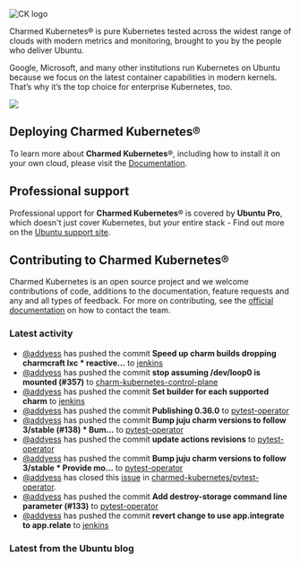 ![CK logo](https://assets.ubuntu.com/v1/451d4cf4-Charmed+Kubernetes_RGB_onWhite_2022.svg)

Charmed Kubernetes® is pure Kubernetes tested across the widest range of clouds with modern metrics and monitoring, brought to you by the people who deliver Ubuntu.

Google, Microsoft, and many other institutions run Kubernetes on Ubuntu because we focus on the latest container capabilities in modern kernels. That’s why it’s the top choice for enterprise Kubernetes, too.

![](https://assets.ubuntu.com/v1/843c77b6-juju-at-a-glace.svg)

## Deploying Charmed Kubernetes®

To learn more about **Charmed Kubernetes**®, including how to install it on your own cloud, please visit the [Documentation][docs].

## Professional support

Professional upport for **Charmed Kubernetes**® is covered by **Ubuntu Pro**, which doesn't just cover Kubernetes, but your entire stack - Find out more on the [Ubuntu support site](https://ubuntu.com/support).

## Contributing to Charmed Kubernetes®

Charmed Kubernetes is an open source project and we welcome contributions of code, additions to the documentation, feature requests and any and all types of feedback. For more on contributing, see the [official documentation][get-in-touch] on how to contact the team.

<!-- LINKS -->
[docs]: https://ubuntu.com/kubernetes/docs
[get-in-touch]: https://ubuntu.com/kubernetes/docs/get-in-touch

### Latest activity

<!-- activity starts -->
 - [@addyess](https://github.com/addyess) has pushed the commit **Speed up charm builds dropping charmcraft lxc  * reactive...** to [jenkins](https://github.com/charmed-kubernetes/jenkins)
 - [@addyess](https://github.com/addyess) has pushed the commit **stop assuming /dev/loop0 is mounted (#357)** to [charm-kubernetes-control-plane](https://github.com/charmed-kubernetes/charm-kubernetes-control-plane)
 - [@addyess](https://github.com/addyess) has pushed the commit **Set builder for each supported charm** to [jenkins](https://github.com/charmed-kubernetes/jenkins)
 - [@addyess](https://github.com/addyess) has pushed the commit **Publishing 0.36.0** to [pytest-operator](https://github.com/charmed-kubernetes/pytest-operator)
 - [@addyess](https://github.com/addyess) has pushed the commit **Bump juju charm versions to follow 3/stable (#138)  * Bum...** to [pytest-operator](https://github.com/charmed-kubernetes/pytest-operator)
 - [@addyess](https://github.com/addyess) has pushed the commit **update actions revisions** to [pytest-operator](https://github.com/charmed-kubernetes/pytest-operator)
 - [@addyess](https://github.com/addyess) has pushed the commit **Bump juju charm versions to follow 3/stable  * Provide mo...** to [pytest-operator](https://github.com/charmed-kubernetes/pytest-operator)
 - [@addyess](https://github.com/addyess) has closed this [issue](https://github.com/charmed-kubernetes/pytest-operator/issues/132) in [charmed-kubernetes/pytest-operator](https://api.github.com/repos/charmed-kubernetes/pytest-operator).
 - [@addyess](https://github.com/addyess) has pushed the commit **Add destroy-storage command line parameter (#133)** to [pytest-operator](https://github.com/charmed-kubernetes/pytest-operator)
 - [@addyess](https://github.com/addyess) has pushed the commit **revert change to use app.integrate to app.relate** to [jenkins](https://github.com/charmed-kubernetes/jenkins)
<!-- activity ends -->

<!-- roadmap starts -->

<!-- roadmap ends -->

### Latest from the Ubuntu blog

<!-- blog starts -->

<!-- blog ends -->
